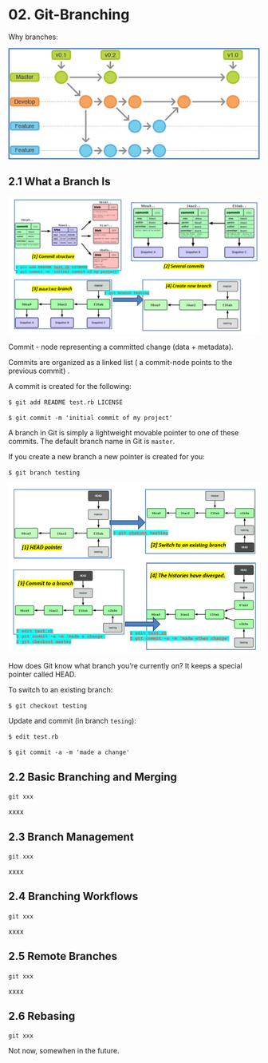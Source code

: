# 02. Git-Branching
Why branches:

![br-rules](./br-rules.jpg)



##  2.1 What a Branch Is



![br-01](./br-01.jpg)

Commit - node representing a committed change (data + metadata).

Commits are organized as a linked list ( a commit-node points to the previous commit) .

A commit is created for the following:

`$ git add README test.rb LICENSE`

`$ git commit -m 'initial commit of my project'`

A branch in Git is simply a lightweight movable pointer to one of these commits. The default branch name in Git is `master`. 

If you create a new branch a new pointer is created for you:

`$ git branch testing`

![br-02](./br-02.jpg)

How does Git know what branch you’re currently on? It keeps a special pointer called HEAD.

To switch to an existing branch:

`$ git checkout testing`

Update and commit (in branch `tesing`):

`$ edit test.rb`

`$ git commit -a -m 'made a change'`





## 2.2 Basic Branching and Merging

`git xxx`

xxxx



## 2.3 Branch Management

`git xxx`

xxxx

## 2.4 Branching Workflows

`git xxx`

xxxx

## 2.5 Remote Branches

`git xxx`

xxxx

## 2.6 Rebasing

`git xxx`

Not now, somewhen in the future.




